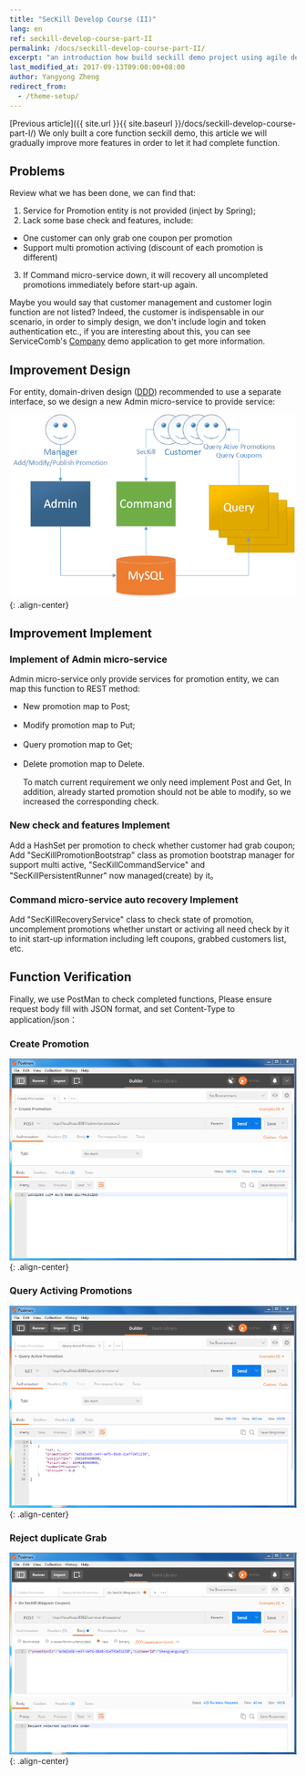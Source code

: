 ```yaml
---
title: "SecKill Develop Course (II)"
lang: en
ref: seckill-develop-course-part-II
permalink: /docs/seckill-develop-course-part-II/
excerpt: "an introduction how build seckill demo project using agile development mode step by step"
last_modified_at: 2017-09-13T09:00:00+08:00
author: Yangyong Zheng
redirect_from:
  - /theme-setup/
---
```


  [Previous article]({{ site.url }}{{ site.baseurl }}/docs/seckill-develop-course-part-I/) We only built a core function seckill demo, this article we will gradually improve more features in order to let it had complete function.

## Problems
  Review what we has been done, we can find that:   
1. Service for Promotion entity is not provided (inject by Spring);  
2. Lack some base check and features, include:  
 * One customer can only grab one coupon per promotion  
 * Support multi promotion activing (discount of each promotion is different)  
3. If Command micro-service down, it will recovery all uncompleted promotions immediately before start-up again.

  Maybe you would say that customer management and customer login function are not listed? Indeed, the customer is indispensable in our scenario, in order to simply design, we don't include login and token authentication etc., if you are interesting about this, you can see ServiceComb's [Company](https://github.com/ServiceComb/ServiceComb-Company-WorkShop) demo application to get more information.

## Improvement Design
  For entity, domain-driven design ([DDD](https://en.wikipedia.org/wiki/Domain-driven_design)) recommended to use a separate interface, so we design a new Admin micro-service to provide service:

![Fig-1 Architecture after Admin micro-service added](/assets/images/seckill-develop-course-part-II-arth-en.png){: .align-center}

## Improvement Implement
### Implement of Admin micro-service
  Admin micro-service only provide services for promotion entity, we can map this function to REST method:  
* New promotion map to Post;  
* Modify promotion map to Put;  　　
* Query promotion map to Get;  　　
* Delete promotion map to Delete.　　

  To match current requirement we only need implement Post and Get, In addition, already started promotion should not be able to modify, so we increased the corresponding check.

### New check and features Implement
  Add a HashSet per promotion to check whether customer had grab coupon;   
  Add "SecKillPromotionBootstrap" class as promotion bootstrap manager for support multi active, "SecKillCommandService" and "SecKillPersistentRunner" now managed(create) by it。

### Command micro-service auto recovery Implement
  Add "SecKillRecoveryService" class to check state of promotion, uncomplement promotions whether unstart or activing all need check by it to init start-up information including left coupons, grabbed customers list, etc.

## Function Verification
  Finally, we use PostMan to check completed functions, Please ensure request body fill with JSON format, and set Content-Type to application/json：
### Create Promotion

![Fig-2 Create promotion](/assets/images/seckill-develop-course-part-II-create-promotion.png){: .align-center}

### Query Activing Promotions

![Fig-3 Query activing promotions](/assets/images/seckill-develop-course-part-II-query-active-promotion.png){: .align-center}

### Reject duplicate Grab

![Fig-4 Reject duplicate grab](/assets/images/seckill-develop-course-part-II-reject-duplicate-grab.png){: .align-center}
